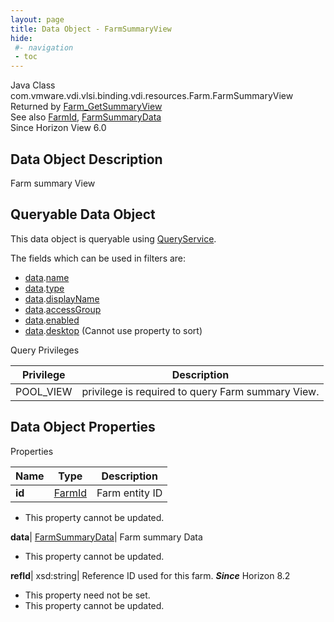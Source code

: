 ```yaml
---
layout: page
title: Data Object - FarmSummaryView
hide:
 #- navigation
 - toc
---
```






Java Class
    com.vmware.vdi.vlsi.binding.vdi.resources.Farm.FarmSummaryView  
Returned by
     [Farm_GetSummaryView](vdi.resources.Farm.md#getSummaryView)  
See also
     [FarmId](vdi.entity.FarmId.md), [FarmSummaryData](vdi.resources.Farm.FarmSummaryData.md)  
Since 
    Horizon View 6.0

## Data Object Description 

Farm summary View 

##  Queryable Data Object 

This data object is queryable using [QueryService](vdi.query.QueryService.md "QueryService"). 

The fields which can be used in filters are: 

  * [data](vdi.resources.Farm.FarmSummaryView.md#data).[name](vdi.resources.Farm.FarmSummaryData.md#name)
  * [data](vdi.resources.Farm.FarmSummaryView.md#data).[type](vdi.resources.Farm.FarmSummaryData.md#type)
  * [data](vdi.resources.Farm.FarmSummaryView.md#data).[displayName](vdi.resources.Farm.FarmSummaryData.md#displayName)
  * [data](vdi.resources.Farm.FarmSummaryView.md#data).[accessGroup](vdi.resources.Farm.FarmSummaryData.md#accessGroup)
  * [data](vdi.resources.Farm.FarmSummaryView.md#data).[enabled](vdi.resources.Farm.FarmSummaryData.md#enabled)
  * [data](vdi.resources.Farm.FarmSummaryView.md#data).[desktop](vdi.resources.Farm.FarmSummaryData.md#desktop) (Cannot use property to sort)



Query Privileges 

Privilege |  Description   
---|---  
POOL_VIEW|  privilege is required to query Farm summary View.   
  


## Data Object Properties

Properties

Name |  Type |  Description   
---|---|---  
**id**| [FarmId](vdi.entity.FarmId.md)|  Farm entity ID   


* This property cannot be updated.

  
**data**| [FarmSummaryData](vdi.resources.Farm.FarmSummaryData.md)|  Farm summary Data   


* This property cannot be updated.

  
**refId**|  xsd:string|  Reference ID used for this farm.  **_Since_** Horizon 8.2  


* This property need not be set.
* This property cannot be updated.

  
  
  

  
  

